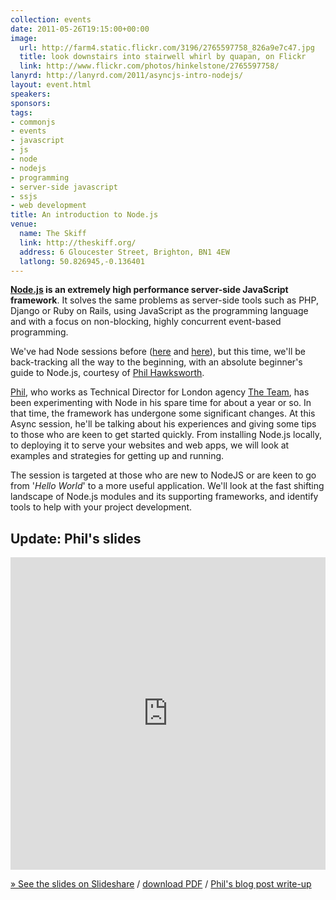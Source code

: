 ```yaml
---
collection: events
date: 2011-05-26T19:15:00+00:00
image: 
  url: http://farm4.static.flickr.com/3196/2765597758_826a9e7c47.jpg
  title: look downstairs into stairwell whirl by quapan, on Flickr
  link: http://www.flickr.com/photos/hinkelstone/2765597758/
lanyrd: http://lanyrd.com/2011/asyncjs-intro-nodejs/
layout: event.html
speakers: 
sponsors: 
tags: 
- commonjs
- events
- javascript
- js
- node
- nodejs
- programming
- server-side javascript
- ssjs
- web development
title: An introduction to Node.js
venue: 
  name: The Skiff
  link: http://theskiff.org/
  address: 6 Gloucester Street, Brighton, BN1 4EW
  latlong: 50.826945,-0.136401
---
```


<p><strong><a href="http://nodejs.org">Node.js</a> is an extremely high performance server-side JavaScript framework</strong>. It solves the same problems as server-side tools such as PHP, Django or Ruby on Rails, using JavaScript as the programming language and with a focus on non-blocking, highly concurrent event-based programming.</p>

<p>We've had Node sessions before (<a href="https://asyncjs.com/nodejs/">here</a> and <a href="https://asyncjs.com/express/">here</a>), but this time, we'll be back-tracking all the way to the beginning, with <span class="summary">an absolute beginner's guide to Node.js</span>, courtesy of <span class="vcard"><a class="fn url" href="http://hawksworx.com">Phil Hawksworth</a></span>.</p>

<p><a href="http://twitter.com/philhawksworth">Phil</a>, who works as Technical Director for London agency <a href="http://theteam.co.uk">The Team</a>, has been experimenting with Node in his spare time for about a year or so. In that time, the framework has undergone some significant changes. At this Async session, he'll be talking about his experiences and giving some tips to those who are keen to get started quickly. From installing Node.js locally, to deploying it to serve your websites and web apps, we will look at examples and strategies for getting up and running.</p>

<p>The session is targeted at those who are new to NodeJS or are keen to go from '<em>Hello World</em>' to a more useful application. We'll look at the fast shifting landscape of Node.js modules and its supporting frameworks, and identify tools to help with your project development.</p>

<h2>Update: Phil's slides</h2>
<iframe src="http://www.slideshare.net/slideshow/embed_code/8123370" style="width:100%; height:500px;" frameborder="0" marginwidth="0" marginheight="0" scrolling="no"></iframe>
<p><a href="http://www.slideshare.net/philhawksworth/getting-started-with-developing-nodejs">» See the slides on Slideshare</a> / <a href="http://static.hawksworx.com.s3.amazonaws.com/asyncjs-nodejs.pdf">download PDF</a> / <a href="http://hawksworx.com/getting-started-with-node-at-asyncjs">Phil's blog post write-up</a></p>
